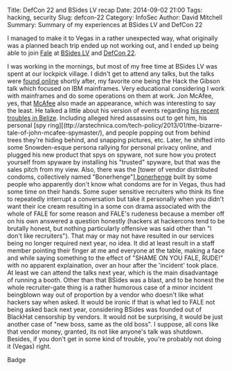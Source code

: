 Title: DefCon 22 and BSides LV recap
Date: 2014-09-02 21:00
Tags: hacking, security 
Slug: defcon-22
Category: InfoSec
Author: David Mitchell
Summary: Summary of my experiences at BSides LV and DefCon 22

I managed to make it to Vegas in a rather unexpected way, what originally
was a planned beach trip ended up not working out, and I ended up being 
able to join [Fale][fale] at [BSides LV][bsideslv] and [DefCon 22][defcon].

I was working in the mornings, but most of my free time at BSides LV was 
spent at our lockpick village. I didn't get to attend any talks, but the 
talks were [found online][bsides-talks] shortly after, my favorite one 
being the Hack the Gibson talk which focused on IBM mainframes. Very 
educational considering I work with mainframes and do some operations on 
them at work. Jon McAfee, yes, that [McAfee](http://www.mcafee.com) also 
made an appearance, which was interesting to say the least. He talked a 
little about his version of events regarding [his recent troubles in Belize](http://www.wired.com/2012/12/ff-john-mcafees-last-stand/).
Including alleged hired assassins out to get him, his personal [spy ring][(ttp://arstechnica.com/tech-policy/2013/01/the-bizarre-tale-of-john-mcafee-spymaster/), and people
popping out from behind trees they're hiding behind, and snapping pictures, etc.
Later, he shifted into some Snowden-esque persona rallying for personal
privacy online, and plugged his new product that spys on spyware, not sure
how you protect yourself from spyware by installing his "trusted" spyware,
but that was the sales pitch from my view. Also, there was the 
[tower of vendor distributed condoms, collectively named "Bonerhenge"],[bonerhenge] 
built by some people who apparently don't know what condoms are for in 
Vegas, thus had some time on their hands. Some super sensitive recruiters
who think its fine to repeatedly interrupt a conversation but take it 
personally when you didn't want their ice cream resulting in a some con 
drama associated with the whole of FALE for some reason and FALE's rudeness 
because a member off on his own answered a question honestly (hackers at hackercons tend 
to be brutally honest, but nothing particularly offensive was said other 
than "I don't like recruiters"). That may or may not have resulted in our 
services being no longer required next year, no idea. It did at least 
result in a staff member pointing their finger at me and everyone at the 
table, making a face and while saying something to the effect of "SHAME 
ON YOU FALE, RUDE!" with no apparent explaination, over an hour after the 
'incident' took place. At least we can  attend the talks next year, which 
is the main disadvantage of running a booth. Other than that BSides was a 
blast, and to be honest the whole recruiter-gate thing is a rather humorous 
case of a minor incident beingblown way out of proportion by a vendor who 
doesn't like what hackers say when asked. It would be ironic if that is 
what led to FALE not being asked back next year, considering BSides was 
founded out of BlackHat censorship by vendors. It would not be surprising, 
it would be just another case of "new boss, same as the old boss". I suppose, 
all cons like that vendor money, granted, its not like anyone's talk was 
shutdown. Besides, if you don't get in some kind of trouble, you're probably 
not doing it (Vegas) right.

Badge

[defcon]: https://defcon.org
[fale]: http://www.lockfale.com
[bsides-talks]: http://www.irongeek.com/i.php?page=videos/bsideslasvegas2014/mainlist
[bsideslv]: http://www.bsideslv.org/
[bonerhenge]: /static/henge.jpg



